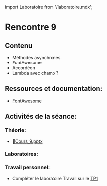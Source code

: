 import Laboratoire from '/laboratoire.mdx';

# Rencontre 9

## Contenu
- Méthodes asynchrones
- FontAwesome
- Accordéon
- Lambda avec champ ?

## Ressources et documentation: 
- [FontAwesome](https://fontawesome.com/)

## Activités de la séance: 
### Théorie:  
- 🔗[Cours_9.pptx](https://cegepedouardmontpetit.sharepoint.com/:p:/s/CMT420InformatiqueComitesCours-3W6/EZ3VWcy7vQREg2s19Opr1pMB1_-hNcRh9retA14LwVtS1g?e=wVM8iy)

### Laboratoires: 
<Laboratoire nom="10XX-S09_Lab1"/>
<Laboratoire nom="10XX-S09_Lab2"/>

### Travail personnel: 
- Compléter le laboratoire
Travail sur le [TP1](/tp/tp1)
